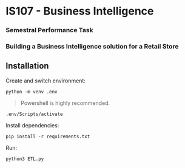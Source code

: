 # IS107 - Business Intelligence

### Semestral Performance Task

### Building a Business Intelligence solution for a Retail Store

## Installation

Create and switch environment:

`python -m venv .env`

> Powershell is highly recommended.

`.env/Scripts/activate`

Install dependencies:

`pip install -r requirements.txt`

Run: 

`python3 ETL.py`